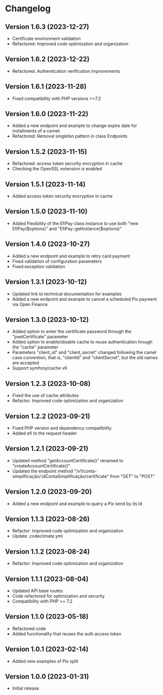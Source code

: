 Changelog
=========

Version 1.6.3 (2023-12-27)
--------------------------
* Certificate environment validation
* Refactored: Improved code optimization and organization

Version 1.6.2 (2023-12-22)
--------------------------
* Refactored: Authentication verification improvements

Version 1.6.1 (2023-11-28)
--------------------------
* Fixed compatibility with PHP versions >=7.2

Version 1.6.0 (2023-11-22)
--------------------------
* Added a new endpoint and example to change expire date for installments of a carnet
* Refactored: Removal singleton pattern in class Endpoints

Version 1.5.2 (2023-11-15)
--------------------------
* Refactored: access token security encryption in cache
* Checking the OpenSSL extension is enabled

Version 1.5.1 (2023-11-14)
--------------------------
* Added access token security encryption in cache

Version 1.5.0 (2023-11-10)
--------------------------
* Added Flexibility of the EfiPay class instance to use both "new EfiPay($options)" and "EfiPay::getInstance($options)"

Version 1.4.0 (2023-10-27)
--------------------------
* Added a new endpoint and example to retry card payment
* Fixed validation of configuration parameters
* Fixed exception validation

Version 1.3.1 (2023-10-12)
--------------------------
* Updated link to technical documentation for examples
* Added a new endpoint and example to cancel a scheduled Pix payment via Open Finance

Version 1.3.0 (2023-10-12)
--------------------------
* Added option to enter the certificate password through the "pwdCertificate" parameter
* Added option to enable/disable cache to reuse authentication hrough the "cache" parameter
* Parameters "client_id" and "client_secret" changed following the camel case convention, that is, "clientId" and "clientSecret", but the old names are accepted
* Support symfony/cache v6

Version 1.2.3 (2023-10-08)
--------------------------
* Fixed the use of cache attributes
* Refactor: Improved code optimization and organization

Version 1.2.2 (2023-09-21)
--------------------------
* Fixed PHP version and dependency compatibility
* Added efí to the request header

Version 1.2.1 (2023-09-21)
--------------------------
* Updated method "getAccountCertificate()" renamed to "createAccountCertificate()"
* Updated the endpoint method "/v1/conta-simplificação/:idContaSimplificação/certificate" from "GET" to "POST"

Version 1.2.0 (2023-09-20)
--------------------------
* Added a new endpoint and example to query a Pix send by its Id

Version 1.1.3 (2023-08-26)
--------------------------
* Refactor: Improved code optimization and organization
* Update .codeclimate.yml

Version 1.1.2 (2023-08-24)
--------------------------
* Refactor: Improved code optimization and organization

Version 1.1.1 (2023-08-04)
--------------------------
* Updated API base routes
* Code refactored for optimization and security
* Compatibility with PHP >= 7.2

Version 1.1.0 (2023-05-18)
--------------------------
* Refactored code
* Added functionality that reuses the auth access token


Version 1.0.1 (2023-02-14)
--------------------------
* Added new examples of Pix split


Version 1.0.0 (2023-01-31)
--------------------------
* Initial release